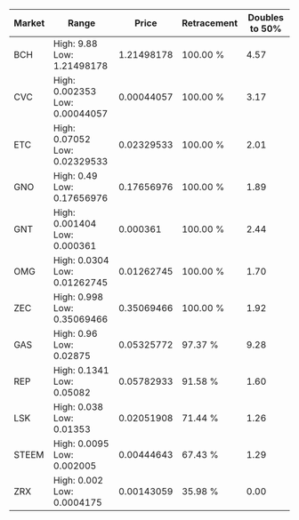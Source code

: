 | Market | Range | Price| Retracement | Doubles to 50% |
| --- | --- | --- | --- | --- |
| BCH | High: 9.88<br />Low: 1.21498178 | 1.21498178 | 100.00 % | 4.57 |
| CVC | High: 0.002353<br />Low: 0.00044057 | 0.00044057 | 100.00 % | 3.17 |
| ETC | High: 0.07052<br />Low: 0.02329533 | 0.02329533 | 100.00 % | 2.01 |
| GNO | High: 0.49<br />Low: 0.17656976 | 0.17656976 | 100.00 % | 1.89 |
| GNT | High: 0.001404<br />Low: 0.000361 | 0.000361 | 100.00 % | 2.44 |
| OMG | High: 0.0304<br />Low: 0.01262745 | 0.01262745 | 100.00 % | 1.70 |
| ZEC | High: 0.998<br />Low: 0.35069466 | 0.35069466 | 100.00 % | 1.92 |
| GAS | High: 0.96<br />Low: 0.02875 | 0.05325772 | 97.37 % | 9.28 |
| REP | High: 0.1341<br />Low: 0.05082 | 0.05782933 | 91.58 % | 1.60 |
| LSK | High: 0.038<br />Low: 0.01353 | 0.02051908 | 71.44 % | 1.26 |
| STEEM | High: 0.0095<br />Low: 0.002005 | 0.00444643 | 67.43 % | 1.29 |
| ZRX | High: 0.002<br />Low: 0.0004175 | 0.00143059 | 35.98 % | 0.00 |
